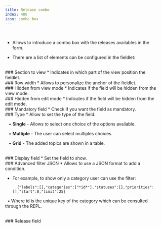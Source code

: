 ```yaml
---
title: Release combo
index: 400
icon: combo_box
---
```


    
<br />

* Allows to introduce a combo box with the releases availables in the form.


* There are a list of elements can be configured in the fieldlet:

<br />
### Section to view
* Indicates in which part of the view position the fieldlet.

<br />
### Row width
* Allows to personalize the anchor of the fieldlet.

<br />
### Hidden from view mode
* Indicates if the field will be hidden from the view mode.

<br />
### Hidden from edit mode
* Indicates if the field will be hidden from the edit mode.

<br />
### Mandatory field
* Check if you want the field as mandatory.

<br />
### Type
* Allow to set the type of the field. <br />

&nbsp; &nbsp;• **Single** - Allows to select one choice of the options available. <br />

&nbsp; &nbsp;• **Multiple** - The user can select multiples choices. <br />

&nbsp; &nbsp;• **Grid** - The added topics are shown in a table.

<br />
### Display field
* Set the field to show.

<br />
### Advanced filter JSON
* Allows to use a JSON format to add a condition. 

* For example, to show only a category user can use the filter:

            
        {"labels":[],"categories":["*id*"],"statuses":[],"priorities":[],"start":0,"limit":25} 


&nbsp;&nbsp;• Where id is the unique key of the category which can be consulted through the REPL.

<br />
### Release field

